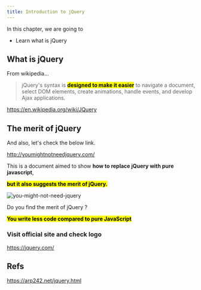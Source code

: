 ```yaml
---
title: Introduction to jQuery
---
```


In this chapter, we are going to

  - Learn what is jQuery

## What is jQuery

From wikipedia...
> jQuery's syntax is <mark>**designed to make it easier**</mark> to navigate a document, select DOM elements, create animations, handle events, and develop Ajax applications.

https://en.wikipedia.org/wiki/JQuery


## The merit of jQuery

And also, let's check the below link.

http://youmightnotneedjquery.com/

This is a document aimed to show **how to replace jQuery with pure javascript**,

**<mark>but it also suggests the merit of jQuery.</mark>**

![you-might-not-need-jquery](https://storage.googleapis.com/coderhackers-assets/the-complete-webdev-with-rails-2020/jquery-guide/you-might-not-need-jquery.gif)

Do you find the merit of jQuery ?

**<mark>You write less code compared to pure JavaScript</mark>**

### Visit official site and check logo
https://jquery.com/

## Refs
https://arp242.net/jquery.html